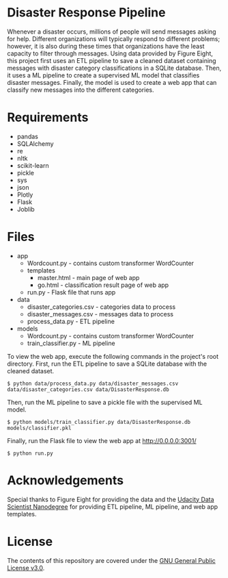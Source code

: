 # Disaster Response Pipeline

Whenever a disaster occurs, millions of people will send messages asking for help. Different organizations will typically respond to different problems; however, it is also during these times that organizations have the least capacity to filter through messages. Using data provided by Figure Eight, this project first uses an ETL pipeline to save a cleaned dataset containing messages with disaster category classifications in a SQLite database. Then, it uses a ML pipeline to create a supervised ML model that classifies disaster messages. Finally, the model is used to create a web app that can classify new messages into the different categories.

# Requirements

- pandas
- SQLAlchemy
- re
- nltk
- scikit-learn
- pickle
- sys
- json
- Plotly
- Flask
- Joblib

# Files

- app
  - Wordcount.py - contains custom transformer WordCounter
  - templates
    - master.html - main page of web app
    - go.html - classification result page of web app
  - run.py - Flask file that runs app
- data
  - disaster_categories.csv - categories data to process
  - disaster_messages.csv - messages data to process
  - process_data.py - ETL pipeline
- models
  - Wordcount.py - contains custom transformer WordCounter
  - train_classifier.py - ML pipeline
  
To view the web app, execute the following commands in the project's root directory. First, run the ETL pipeline to save a SQLite database with the cleaned dataset.

```
$ python data/process_data.py data/disaster_messages.csv data/disaster_categories.csv data/DisasterResponse.db
```

Then, run the ML pipeline to save a pickle file with the supervised ML model.

```
$ python models/train_classifier.py data/DisasterResponse.db models/classifier.pkl
```

Finally, run the Flask file to view the web app at http://0.0.0.0:3001/

```
$ python run.py
```

# Acknowledgements

Special thanks to Figure Eight for providing the data and the [Udacity Data Scientist Nanodegree](https://www.udacity.com/course/data-scientist-nanodegree--nd025) for providing ETL pipeline, ML pipeline, and web app templates.

# License

The contents of this repository are covered under the [GNU General Public License v3.0](https://github.com/evanchen13/disaster-response/blob/main/LICENSE).

